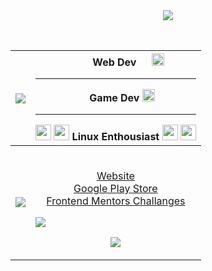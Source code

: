 <!--Links and BOB-->
<p align="center" style="font-size: 48px">
  <a></a>
  <img width:"200", src="https://media.giphy.com/media/xUA7bjUH8gkTi0JuXC/giphy.gif"/>
</p>

| <img src="https://github-readme-stats.vercel.app/api?username=furkkurt&show_icons=true&theme=dracula"> | <img width="16" height="16" src="https://user-images.githubusercontent.com/69459954/164563910-e7914076-2419-4ad5-b98a-7c5399fc8db2.png"> <img width="16" height="16" src="https://user-images.githubusercontent.com/69459954/190922176-e32c73c2-8e2c-48fc-af62-dbe1fa21f81e.png"> Web Dev <img width="16" height="16" src="https://cdn.iconscout.com/icon/free/png-256/node-js-1174925.png"> <img width="20" height="20" src="https://www.shareicon.net/download/2016/07/08/117548_google.ico"> <br><hr> <img width="16" height="16" src="https://user-images.githubusercontent.com/69459954/164381832-dc31c8b3-b390-46f4-ad7f-6f7dd1ca5f3c.png"> Game Dev <img width="20" height="20" src="https://img.informer.com/icons_mac/png/128/429/429789.png"> <br><hr> <img width="25" height="25" src="https://imgs.search.brave.com/nUPWdjvS4g-ORJoZ8JuMtAmHkMJPRXVEyfopvjZcMVc/rs:fit:1200:1024:1/g:ce/aHR0cHM6Ly9iaXRj/dS5jby9lbi93cC1j/b250ZW50L3VwbG9h/ZHMvMjAyMC8wNy9W/b2lkX0xpbnV4X2xv/Z28uc3ZnXy5wbmc"> <img width="25" height="25" src="https://imgs.search.brave.com/IaR1NP64OQE4ctvaAGXT3ZuwBNcx4DQXgAlNEG4GKUY/rs:fit:1200:1200:1/g:ce/aHR0cHM6Ly93d3cu/cmFzcGJlcnJ5aXRh/bHkuY29tL3dwLWNv/bnRlbnQvdXBsb2Fk/cy8yMDE1LzA0L0Fy/Y2gtbGludXgtbG9n/by5wbmc">  Linux Enthousiast <img width="25" height="25" src="https://user-images.githubusercontent.com/69459954/164563422-cad10723-65da-43ca-8997-fef224f99c6b.png"> <img width="25" height="25" src="https://upload.wikimedia.org/wikipedia/commons/8/83/The_GNU_logo.png"> |
| ------------- | ------------- |
| <p align="center"><img src="https://github-readme-stats.vercel.app/api/top-langs/?username=furkkurt&layout=compact&theme=dracula"></p> |  <br> <p align="center"><a href="https://www.makinDAGames.xyz">Website</a><br><a href="https://play.google.com/store/apps/developer?id=makinDAGames">Google Play Store</a> <br><a href="https://furkkurt.github.io">Frontend Mentors Challanges</a> <br></p> <img src="https://www.codewars.com/users/furkkurt/badges/large"> <p align="center">![](https://komarev.com/ghpvc/?username=furkkurt)</p>|
